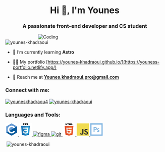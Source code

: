 
<h1 align="center">Hi 👋, I'm Younes</h1>
<h3 align="center">A passionate front-end developer and CS student</h3>

<img align="right" alt="Coding" width="400" src="https://tenor.com/en-GB/view/coding-typing-pc-laptop-power-gif-21599707">



<p align="left"> <img src="https://komarev.com/ghpvc/?username=younes-khadraoui&label=Profile%20views&color=0e75b6&style=flat" alt="younes-khadraoui" /> </p>

- 🌟 I’m currently learning **Astro**

- 👨‍💻 My portfolio [https://younes-khadraoui.github.io/](https://youness-portfolio.netlify.app/)

- 🔦 Reach me at **Younes.khadraoui.pro@gmail.com**


<h3 align="left">Connect with me:</h3>
<p align="left">
<a href="https://twitter.com/youneskhadraou4" target="blank"><img align="center" src="https://raw.githubusercontent.com/rahuldkjain/github-profile-readme-generator/master/src/images/icons/Social/twitter.svg" alt="youneskhadraou4" height="30" width="40" /></a>
<a href="https://linkedin.com/in/younes-khadraoui" target="blank"><img align="center" src="https://raw.githubusercontent.com/rahuldkjain/github-profile-readme-generator/master/src/images/icons/Social/linked-in-alt.svg" alt="younes-khadraoui" height="30" width="40" /></a>
</p>

<h3 align="left">Languages and Tools:</h3>
<p align="left"> <a href="https://www.cprogramming.com/" target="_blank" rel="noreferrer"> <img src="https://raw.githubusercontent.com/devicons/devicon/master/icons/c/c-original.svg" alt="c" width="40" height="40"/> </a> <a href="https://www.w3schools.com/css/" target="_blank" rel="noreferrer"> <img src="https://raw.githubusercontent.com/devicons/devicon/master/icons/css3/css3-original-wordmark.svg" alt="css3" width="40" height="40"/> </a> <a href="https://www.figma.com/" target="_blank" rel="noreferrer"> <img src="https://www.vectorlogo.zone/logos/figma/figma-icon.svg" alt="figma" width="40" height="40"/> </a> <a href="https://git-scm.com/" target="_blank" rel="noreferrer"> <img src="https://www.vectorlogo.zone/logos/git-scm/git-scm-icon.svg" alt="git" width="40" height="40"/> </a> <a href="https://www.w3.org/html/" target="_blank" rel="noreferrer"> <img src="https://raw.githubusercontent.com/devicons/devicon/master/icons/html5/html5-original-wordmark.svg" alt="html5" width="40" height="40"/> </a> <a href="https://developer.mozilla.org/en-US/docs/Web/JavaScript" target="_blank" rel="noreferrer"> <img src="https://raw.githubusercontent.com/devicons/devicon/master/icons/javascript/javascript-original.svg" alt="javascript" width="40" height="40"/> </a> <a href="https://www.photoshop.com/en" target="_blank" rel="noreferrer"> <img src="https://raw.githubusercontent.com/devicons/devicon/master/icons/photoshop/photoshop-line.svg" alt="photoshop" width="40" height="40"/> </a> </p>

<p>&nbsp;<img align="center" src="https://github-readme-stats.vercel.app/api?username=younes-khadraoui&show_icons=true&locale=en" alt="younes-khadraoui" /></p>
